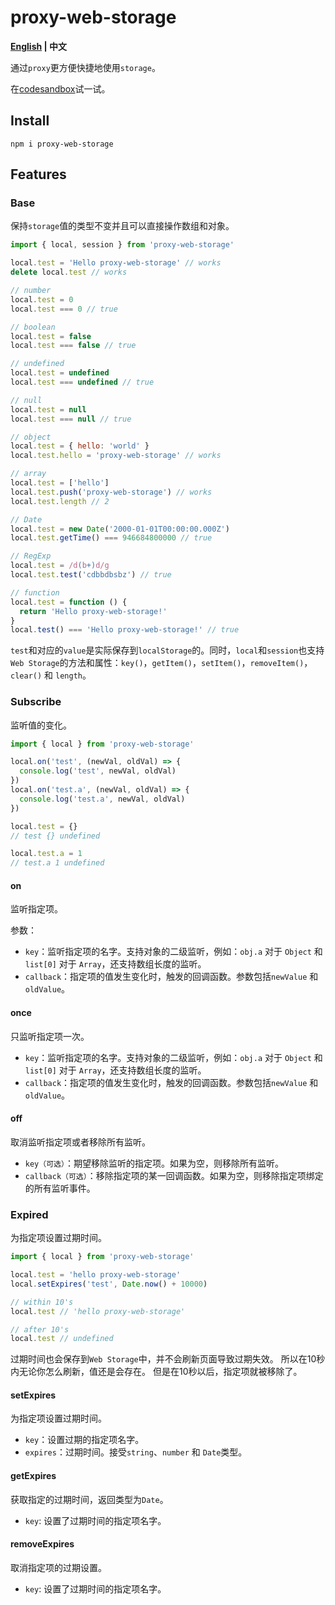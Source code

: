 # proxy-web-storage

**[English](./README.md) | 中文**

通过`proxy`更方便快捷地使用`storage`。

在[codesandbox](https://codesandbox.io/s/proxy-web-storage-demo-3w6uex)试一试。

## Install

```shell
npm i proxy-web-storage
```

## Features

### Base

保持`storage`值的类型不变并且可以直接操作数组和对象。

```js
import { local, session } from 'proxy-web-storage'

local.test = 'Hello proxy-web-storage' // works
delete local.test // works

// number
local.test = 0
local.test === 0 // true

// boolean
local.test = false
local.test === false // true

// undefined
local.test = undefined
local.test === undefined // true

// null
local.test = null
local.test === null // true

// object
local.test = { hello: 'world' }
local.test.hello = 'proxy-web-storage' // works

// array
local.test = ['hello']
local.test.push('proxy-web-storage') // works
local.test.length // 2

// Date
local.test = new Date('2000-01-01T00:00:00.000Z')
local.test.getTime() === 946684800000 // true

// RegExp
local.test = /d(b+)d/g
local.test.test('cdbbdbsbz') // true

// function
local.test = function () {
  return 'Hello proxy-web-storage!'
}
local.test() === 'Hello proxy-web-storage!' // true
```

`test`和对应的`value`是实际保存到`localStorage`的。同时，`local`和`session`也支持`Web Storage`的方法和属性：`key()`，`getItem()`，`setItem()`，`removeItem()`，`clear()` 和 `length`。

### Subscribe

监听值的变化。

```js
import { local } from 'proxy-web-storage'

local.on('test', (newVal, oldVal) => {
  console.log('test', newVal, oldVal)
})
local.on('test.a', (newVal, oldVal) => {
  console.log('test.a', newVal, oldVal)
})

local.test = {}
// test {} undefined

local.test.a = 1
// test.a 1 undefined
```

#### on

监听指定项。

参数：

- `key`：监听指定项的名字。支持对象的二级监听，例如：`obj.a` 对于 `Object` 和 `list[0]` 对于 `Array`，还支持数组长度的监听。
- `callback`：指定项的值发生变化时，触发的回调函数。参数包括`newValue` 和 `oldValue`。

#### once

只监听指定项一次。

- `key`：监听指定项的名字。支持对象的二级监听，例如：`obj.a` 对于 `Object` 和 `list[0]` 对于 `Array`，还支持数组长度的监听。
- `callback`：指定项的值发生变化时，触发的回调函数。参数包括`newValue` 和 `oldValue`。

#### off

取消监听指定项或者移除所有监听。

- `key（可选）`：期望移除监听的指定项。如果为空，则移除所有监听。
- `callback（可选）`：移除指定项的某一回调函数。如果为空，则移除指定项绑定的所有监听事件。

### Expired

为指定项设置过期时间。

```js
import { local } from 'proxy-web-storage'

local.test = 'hello proxy-web-storage'
local.setExpires('test', Date.now() + 10000)

// within 10's
local.test // 'hello proxy-web-storage'

// after 10's
local.test // undefined
```

过期时间也会保存到`Web Storage`中，并不会刷新页面导致过期失效。
所以在10秒内无论你怎么刷新，值还是会存在。
但是在10秒以后，指定项就被移除了。

#### setExpires

为指定项设置过期时间。

- `key`：设置过期的指定项名字。
- `expires`：过期时间。接受`string`、`number` 和 `Date`类型。

#### getExpires

获取指定的过期时间，返回类型为`Date`。

- `key`: 设置了过期时间的指定项名字。

#### removeExpires

取消指定项的过期设置。

- `key`: 设置了过期时间的指定项名字。
